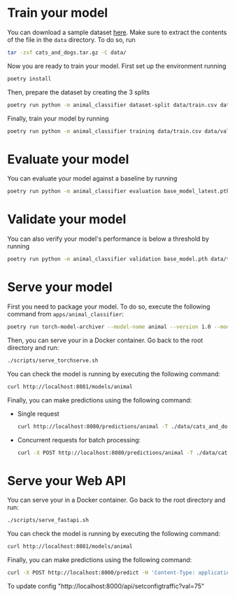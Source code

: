 # Train your model

You can download a sample dataset [here](https://drive.google.com/file/d/1R_mxTnZfXkqBF-QgXuW3XNA2rjkbnmqn/view?usp=sharing). Make sure to extract the contents of the file in the `data` directory. To do so, run

```bash
tar -zxf cats_and_dogs.tar.gz -C data/
```

Now you are ready to train your model. First set up the environment running
```bash
poetry install
```

Then, prepare the dataset by creating the 3 splits
```bash
poetry run python -m animal_classifier dataset-split data/train.csv data/val.csv data/test.csv --train-frac 0.6 --val-frac 0.2 --test-frac 0.2
```

Finally, train your model by running
```bash
poetry run python -m animal_classifier training data/train.csv data/val.csv --annotations-dir data/cats_and_dogs/annotations --model-dir models/cats_and_dogs
```

# Evaluate your model

You can evaluate your model against a baseline by running
```bash
poetry run python -m animal_classifier evaluation base_model_latest.pth base_model.pth data/test.csv --annotations-dir data/cats_and_dogs/annotations --model-dir models/cats_and_dogs
```

# Validate your model

You can also verify your model's performance is below a threshold by running
```bash
poetry run python -m animal_classifier validation base_model.pth data/test.csv --annotations-dir data/cats_and_dogs/annotations --model-dir models/cats_and_dogs --max-loss-validation 5
```

# Serve your model

First you need to package your model. To do so, execute the following command from `apps/animal_classifier`:
```bash
poetry run torch-model-archiver --model-name animal --version 1.0 --model-file animal_classifier/models/model.py --serialized-file ./models/cats_and_dogs/base_model.pth --handler animal_classifier/api/torchserve/handler.py --export-path ./model_store/
```

Then, you can serve your  in a Docker container. Go back to the root directory and run:
```bash
./scripts/serve_torchserve.sh
```

You can check the model is running by executing the following command:
```bash
curl http://localhost:8081/models/animal
```

Finally, you can make predictions using the following command:
- Single request
    ```bash
    curl http://localhost:8080/predictions/animal -T ./data/cats_and_dogs/frames/1.png
    ```
- Concurrent requests for batch processing:
    ```bash
    curl -X POST http://localhost:8080/predictions/animal -T ./data/cats_and_dogs/frames/1.png & curl -X POST http://localhost:8080/predictions/animal -T ./data/cats_and_dogs/frames/2.png
    ```

# Serve your Web API
You can serve your  in a Docker container. Go back to the root directory and run:
```bash
./scripts/serve_fastapi.sh
```

You can check the model is running by executing the following command:
```bash
curl http://localhost:8081/models/animal
```

Finally, you can make predictions using the following command:
```bash
curl -X POST http://localhost:8000/predict -H 'Content-Type: application/json' -d '{"base_64_str": "your_base64_string_here"}'
```

To update config
"http://localhost:8000/api/setconfigtraffic?val=75"